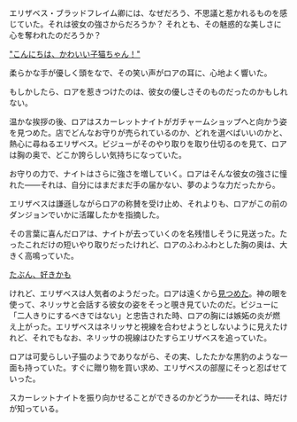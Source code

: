 <!-- title: 可愛い子猫ちゃんは、一体誰でしょう？……それは、あなたよ！ -->
<!-- relationship: Unrequited Love -->

エリザベス・ブラッドフレイム卿には、なぜだろう、不思議と惹かれるものを感じていた。それは彼女の強さからだろうか？ それとも、その魅惑的な美しさに心を奪われたのだろうか？

["こんにちは、かわいい子猫ちゃん！"](#embed:https://www.youtube.com/live/iWSC8XgRlqA?si=Zpq39tm7nn4HhoSh&t=1159)

柔らかな手が優しく頭をなで、その笑い声がロアの耳に、心地よく響いた。

もしかしたら、ロアを惹きつけたのは、彼女の優しさそのものだったのかもしれない。

温かな挨拶の後、ロアはスカーレットナイトがガチャームショップへと向かう姿を見つめた。店でどんなお守りが売られているのか、どれを選べばいいのかと、熱心に尋ねるエリザベス。ビジューがそのやり取りを取り仕切るのを見て、ロアは胸の奥で、どこか誇らしい気持ちになっていた。

お守りの力で、ナイトはさらに強さを増していく。ロアはそんな彼女の強さに憧れた――それは、自分にはまだまだ手の届かない、夢のような力だったから。

エリザベスは謙遜しながらロアの称賛を受け止め、それよりも、ロアがこの前のダンジョンでいかに活躍したかを指摘した。

その言葉に喜んだロアは、ナイトが去っていくのを名残惜しそうに見送った。たったこれだけの短いやり取りだったけれど、ロアのふわふわとした胸の奥は、大きく高鳴っていた。

[たぶん、好きかも](#embed:https://www.youtube.com/live/iWSC8XgRlqA?si=KI1pvMw54VuDuizS&t=1493)

けれど、エリザベスは人気者のようだった。ロアは遠くから[見つめた](https://www.youtube.com/live/iWSC8XgRlqA?si=wEybCi_1CNOe_S9x&t=2717)。神の眼を使って、ネリッサと会話する彼女の姿をそっと覗き見ていたのだ。ビジューに「二人きりにするべきではない」と忠告された時、ロアの胸には嫉妬の炎が燃え上がった。エリザベスはネリッサと視線を合わせようとしないように見えたけれど、それでもなお、ネリッサの視線はひたすらエリザベスを追っていた。

ロアは可愛らしい子猫のようでありながら、その実、したたかな黒豹のような一面も持っていた。すぐに贈り物を買い求め、エリザベスの部屋にそっと忍ばせていった。

スカーレットナイトを振り向かせることができるのかどうか――それは、時だけが知っている。